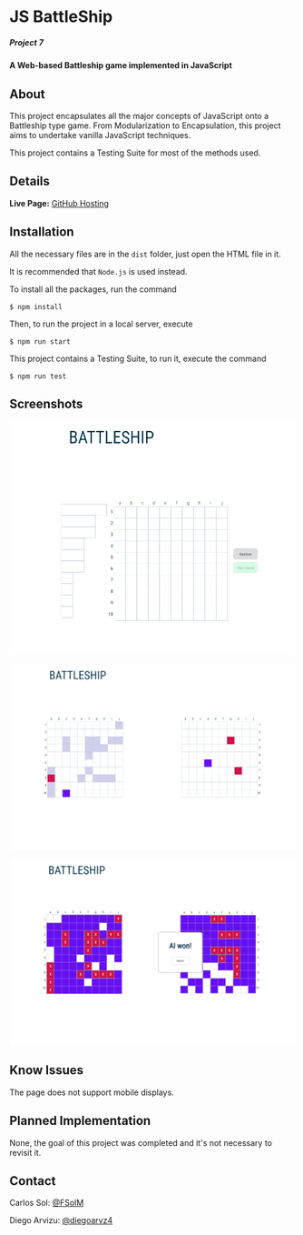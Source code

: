 # JS BattleShip

##### Project 7

#### A Web-based Battleship game implemented in JavaScript

## About

This project encapsulates all the major concepts of JavaScript onto a Battleship type game. From Modularization to Encapsulation, this project aims to undertake vanilla JavaScript techniques.

This project contains a Testing Suite for most of the methods used.

## Details

**Live Page:** [GitHub Hosting](https://fsolm.github.io/JS-battleship/)

## Installation

All the necessary files are in the `dist` folder, just open the HTML file in it.

It is recommended that `Node.js` is used instead.

To install all the packages, run the command

```
$ npm install
```

Then, to run the project in a local server, execute

```
$ npm run start
```

This project contains a Testing Suite, to run it, execute the command

```
$ npm run test
```

## Screenshots

![Screenshot 1](/screenshots/JSP7.1.png)

![Screenshot 2](/screenshots/JSP7.2.png)

![Screenshot 3](/screenshots/JSP7.3.png)

## Know Issues

The page does not support mobile displays.

## Planned Implementation

None, the goal of this project was completed and it's not necessary to revisit it.

## Contact

Carlos Sol: [@FSolM](https://github.com/FSolM)

Diego Arvizu: [@diegoarvz4](https://github.com/diegoarvz4)
